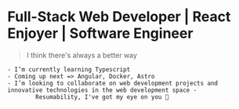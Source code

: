 # Full-Stack Web Developer | React Enjoyer | Software Engineer

>I think there's always a better way



````
- I’m currently learning Typescript
- Coming up next => Angular, Docker, Astro
- I’m looking to collaborate on web development projects and innovative technologies in the web development space - 
        Resumability, I've got my eye on you 👀

````

